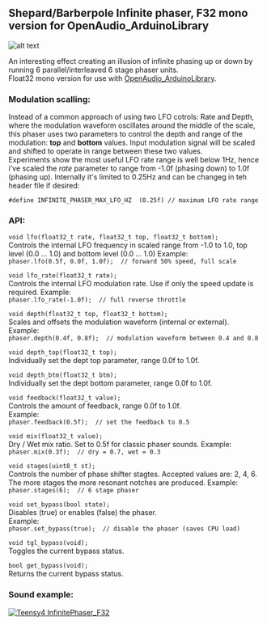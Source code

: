 ## Shepard/Barberpole Infinite phaser, F32 mono version for OpenAudio_ArduinoLibrary

![alt text][pic1]  

An interesting effect creating an illusion of infinite phasing up or down by running 6 parallel/interleaved 6 stage phaser units.  
Float32 mono version for use with [OpenAudio_ArduinoLibrary](https://github.com/chipaudette/OpenAudio_ArduinoLibrary "OpenAudio_ArduinoLibrary"). 


### Modulation scalling:  
Instead of a common approach of using two LFO cotrols: Rate and Depth, where the modulation waveform oscillates around the middle of the scale, this phaser uses two parameters to control the depth and range of the modulation: **top** and **bottom** values. Input modulation signal will be scaled and shifted to operate in range between these two values.  
Experiments show the most useful LFO rate range is well below 1Hz, hence i've scaled the _rate_ parameter to range from -1.0f (phasing down) to 1.0f (phasing up). Internally it's limited to 0.25Hz and can be changeg in teh header file if desired:  

```#define INFINITE_PHASER_MAX_LFO_HZ  (0.25f) // maximum LFO rate range```


### API:  
  
```void lfo(float32_t rate, float32_t top, float32_t bottom);```  
Controls the internal LFO frequency in scaled range from -1.0 to 1.0, top level (0.0 ... 1.0) and bottom level (0.0 ... 1.0) 
Example:  
```phaser.lfo(0.5f, 0.0f, 1.0f);  // forward 50% speed, full scale```   

```void lfo_rate(float32_t rate);```  
Controls the internal LFO modulation rate. Use if only the speed update is required. 
Example:  
```phaser.lfo_rate(-1.0f);  // full reverse throttle```   

```void depth(float32_t top, float32_t bottom);```  
Scales and offsets the modulation waveform (internal or external).  
Example:  
```phaser.depth(0.4f, 0.8f);  // modulation waveform between 0.4 and 0.8```  

```void depth_top(float32_t top);```  
Individually set the dept top parameter, range 0.0f to 1.0f.  

```void depth_btm(float32_t btm);```  
Individually set the dept bottom parameter, range 0.0f to 1.0f.  

```void feedback(float32_t value);```  
Controls the amount of feedback, range 0.0f to 1.0f.  
Example:  
```phaser.feedback(0.5f);  // set the feedback to 0.5```  

```void mix(float32_t value);```  
Dry / Wet mix ratio. Set to 0.5f for classic phaser sounds. 
Example:  
```phaser.mix(0.3f);  // dry = 0.7, wet = 0.3```  

```void stages(uint8_t st);```  
Controls the number of phase shifter stagtes. Accepted values are: 2, 4, 6. The more stages the more resonant notches are produced.
Example:  
```phaser.stages(6);  // 6 stage phaser```  

```void set_bypass(bool state);```  
Disables (true) or enables (false) the phaser.  
Example:  
```phaser.set_bypass(true);  // disable the phaser (saves CPU load) ```  

```void tgl_bypass(void);```  
Toggles the current bypass status.  

```bool get_bypass(void);```  
Returns the current bypass status.  

### Sound example:  

[![Teensy4 InfinitePhaser_F32](http://img.youtube.com/vi/IxoAJXqS40E/0.jpg)](http://www.youtube.com/watch?v=IxoAJXqS40E)

[pic1]: InfinitePhaser_patch.png "Internal structure"